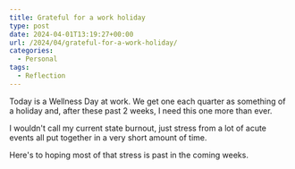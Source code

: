 ```yaml
---
title: Grateful for a work holiday
type: post
date: 2024-04-01T13:19:27+00:00
url: /2024/04/grateful-for-a-work-holiday/
categories:
  - Personal
tags:
  - Reflection
---
```


Today is a Wellness Day at work. We get one each quarter as something of a holiday and, after these past 2 weeks, I need this one more than ever.

I wouldn't call my current state burnout, just stress from a lot of acute events all put together in a very short amount of time.

Here's to hoping most of that stress is past in the coming weeks.